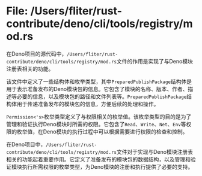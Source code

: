 # File: /Users/fliter/rust-contribute/deno/cli/tools/registry/mod.rs

在Deno项目的源代码中，`/Users/fliter/rust-contribute/deno/cli/tools/registry/mod.rs`文件的作用是实现了与Deno模块注册表相关的功能。

该文件中定义了一些结构体和枚举类型，其中`PreparedPublishPackage`结构体是用于表示准备发布的Deno模块包的信息。它包含了模块的名称、版本、作者、描述等必要的信息，以及模块包的路径和文件列表等。`PreparedPublishPackage`结构体用于传递准备发布的模块包的信息，方便后续的处理和操作。

`Permission<'s>`枚举类型定义了与权限相关的枚举值。该枚举类型的目的是为了管理和验证执行Deno模块时所需的权限。它包含了`Read`、`Write`、`Net`、`Env`等权限的枚举值，在Deno模块的执行过程中可以根据需要进行权限的检查和控制。

在Deno项目中，`/Users/fliter/rust-contribute/deno/cli/tools/registry/mod.rs`文件对于实现与Deno模块注册表相关的功能起着重要作用。它定义了准备发布的模块包的数据结构，以及管理和验证模块执行所需权限的枚举类型，为Deno模块的注册和执行提供了必要的支持。

